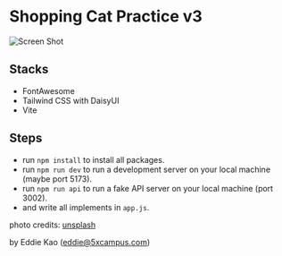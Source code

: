 # Shopping Cat Practice v3

![Screen Shot](./public/screenshots/new_screenshot.png)

## Stacks

- FontAwesome
- Tailwind CSS with DaisyUI
- Vite

## Steps

- run `npm install` to install all packages.
- run `npm run dev` to run a development server on your local machine (maybe port 5173).
- run `npm run api` to run a fake API server on your local machine (port 3002).
- and write all implements in `app.js`.

photo credits: [unsplash](https://unsplash.com/)

by Eddie Kao (eddie@5xcampus.com)
